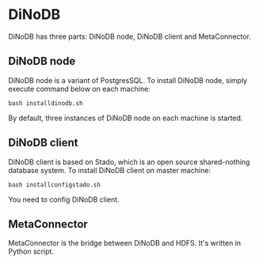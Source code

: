 # DiNoDB

DiNoDB has three parts: DiNoDB node, DiNoDB client and MetaConnector.

## DiNoDB node

DiNoDB node is a variant of PostgresSQL. To install DiNoDB node, simply execute command below on each machine: 

```bash installdinodb.sh```

By default, three instances of DiNoDB node on each machine is started.

## DiNoDB client

DiNoDB client is based on Stado, which is an open source shared-nothing database system. To install DiNoDB client on master machine:

```bash installconfigstado.sh```

You need to config DiNoDB client.

## MetaConnector

MetaConnector is the bridge between DiNoDB and HDFS. It's written in Python script.



